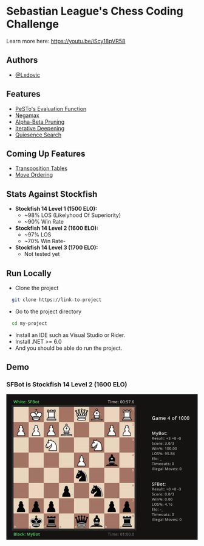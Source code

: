 
# Sebastian League's Chess Coding Challenge

Learn more here: https://youtu.be/iScy18pVR58




## Authors

- [@Lxdovic](https://www.github.com/Lxdovic)


## Features

- [PeSTo's Evaluation Function](https://www.chessprogramming.org/PeSTO%27s_Evaluation_Function)
- [Negamax](https://www.chessprogramming.org/Negamax)
- [Alpha-Beta Pruning](https://www.chessprogramming.org/Alpha-Beta)
- [Iterative Deepening](https://www.chessprogramming.org/Iterative_Deepening)
- [Quiesence Search](https://www.chessprogramming.org/Quiescence_Search)

## Coming Up Features
- [Transposition Tables](https://www.chessprogramming.org/Transposition_Table)
- [Move Ordering](https://www.chessprogramming.org/Move_Ordering)


## Stats Against Stockfish

- **Stockfish 14 Level 1 (1500 ELO):** 
    - ~98% LOS (Likelyhood Of Superiority)
    - ~90% Win Rate
- **Stockfish 14 Level 2 (1600 ELO):** 
    - ~97% LOS 
    - ~70% Win Rate- 
- **Stockfish 14 Level 3 (1700 ELO):** 
    - Not tested yet


## Run Locally

- Clone the project

```bash
  git clone https://link-to-project
```

- Go to the project directory

```bash
  cd my-project
```

- Install an IDE such as Visual Studio or Rider.
- Install .NET >= 6.0
- And you should be able do run the project.


## Demo

### SFBot is Stockfish 14 Level 2 (1600 ELO)

![](https://github.com/Lxdovic/Chess-Challenge/blob/master/Chess-Challenge/resources/demo.gif)
